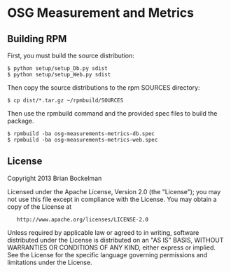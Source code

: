 OSG Measurement and Metrics
===========================

## Building RPM

First, you must build the source distribution:

    $ python setup/setup_Db.py sdist
    $ python setup/setup_Web.py sdist

Then copy the source distributions to the rpm SOURCES directory:

    $ cp dist/*.tar.gz ~/rpmbuild/SOURCES

Then use the rpmbuild command and the provided spec files to build the
package.

    $ rpmbuild -ba osg-measurements-metrics-db.spec
    $ rpmbuild -ba osg-measurements-metrics-web.spec



## License

   Copyright 2013 Brian Bockelman

   Licensed under the Apache License, Version 2.0 (the "License");
   you may not use this file except in compliance with the License.
   You may obtain a copy of the License at

       http://www.apache.org/licenses/LICENSE-2.0

   Unless required by applicable law or agreed to in writing, software
   distributed under the License is distributed on an "AS IS" BASIS,
   WITHOUT WARRANTIES OR CONDITIONS OF ANY KIND, either express or implied.
   See the License for the specific language governing permissions and
   limitations under the License.




